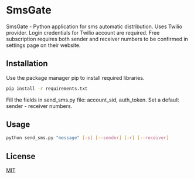 # SmsGate

SmsGate - Python application for sms automatic distribution.
Uses Twilio provider. Login credentials for Twilio account are required.
Free subscription requires both sender and receiver numbers to be confirmed in settings page on their website.

## Installation

Use the package manager pip to install required libraries.

```bash
pip install -r requirements.txt
```

Fill the fields in send_sms.py file:
 account_sid, auth_token. Set a default sender - receiver 
numbers.

## Usage

```bash
python send_sms.py "message" [-s] [--sender] [-r] [--receiver]
```

## License

[MIT](https://choosealicense.com/licenses/mit/)

